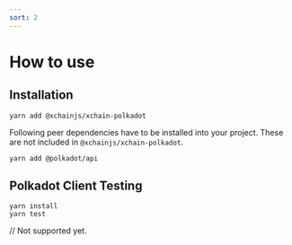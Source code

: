 ```yaml
---
sort: 2
---
```


# How to use

## Installation

```
yarn add @xchainjs/xchain-polkadot
```

Following peer dependencies have to be installed into your project. These are not included in `@xchainjs/xchain-polkadot`.

```
yarn add @polkadot/api
```

## Polkadot Client Testing

```
yarn install
yarn test
```

// Not supported yet.
